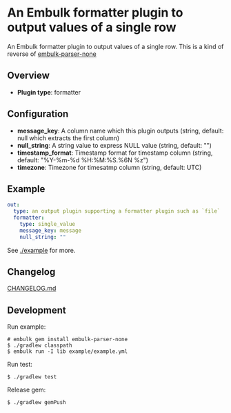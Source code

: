 # An Embulk formatter plugin to output values of a single row

An Embulk formatter plugin to output values of a single row. This is a kind of reverse of [embulk-parser-none](https://github.com/sonots/embulk-parser-none)

## Overview

* **Plugin type**: formatter

## Configuration

* **message_key**: A column name which this plugin outputs (string, default: null which extracts the first column)
* **null_string**: A string value to express NULL value (string, default: "")
* **timestamp_format**: Timestamp format for timestamp column (string, default: "%Y-%m-%d %H:%M:%S.%6N %z")
* **timezone**: Timezone for timesatmp column (string, default: UTC)

## Example

```yaml
out:
  type: an output plugin supporting a formatter plugin such as `file`
  formatter:
    type: single_value
    message_key: message
    null_string: ""
```

See [./example](./example) for more.

## Changelog

[CHANGELOG.md](./CHANGELOG.md)

## Development

Run example:

```
# embulk gem install embulk-parser-none
$ ./gradlew classpath
$ embulk run -I lib example/example.yml
```

Run test:

```
$ ./gradlew test
```

Release gem:

```
$ ./gradlew gemPush
```
